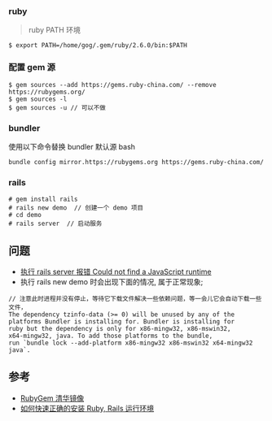 ### ruby
> ruby PATH 环境

```
$ export PATH=/home/gog/.gem/ruby/2.6.0/bin:$PATH
```


### 配置 gem 源  
```
$ gem sources --add https://gems.ruby-china.com/ --remove https://rubygems.org/
$ gem sources -l
$ gem sources -u // 可以不做
```

### bundler
使用以下命令替换 bundler 默认源 bash
```
bundle config mirror.https://rubygems.org https://gems.ruby-china.com/
```

### rails
```
# gem install rails
# rails new demo  // 创建一个 demo 项目
# cd demo
# rails server  // 启动服务
```
## 问题
- [执行 rails server 报错 Could not find a JavaScript runtime](https://ruby-china.org/topics/1605)
- 执行 rails new demo 时会出现下面的情况, 属于正常现象; 
```
// 注意此时进程并没有停止，等待它下载文件解决一些依赖问题，等一会儿它会自动下载一些文件，
The dependency tzinfo-data (>= 0) will be unused by any of the 
platforms Bundler is installing for. Bundler is installing for 
ruby but the dependency is only for x86-mingw32, x86-mswin32, 
x64-mingw32, java. To add those platforms to the bundle, 
run `bundle lock --add-platform x86-mingw32 x86-mswin32 x64-mingw32 java`. 
```
## 参考
- [RubyGem 清华镜像](https://gems.ruby-china.com/)
- [如何快速正确的安装 Ruby, Rails 运行环境](https://ruby-china.org/wiki/install_ruby_guide)
